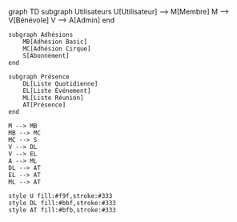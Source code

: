 graph TD
    subgraph Utilisateurs
        U[Utilisateur] --> M[Membre]
        M --> V[Bénévole]
        V --> A[Admin]
    end

    subgraph Adhésions
        MB[Adhésion Basic]
        MC[Adhésion Cirque]
        S[Abonnement]
    end

    subgraph Présence
        DL[Liste Quotidienne]
        EL[Liste Événement]
        ML[Liste Réunion]
        AT[Présence]
    end

    M --> MB
    MB --> MC
    MC --> S
    V --> DL
    V --> EL
    A --> ML
    DL --> AT
    EL --> AT
    ML --> AT

    style U fill:#f9f,stroke:#333
    style DL fill:#bbf,stroke:#333
    style AT fill:#bfb,stroke:#333 